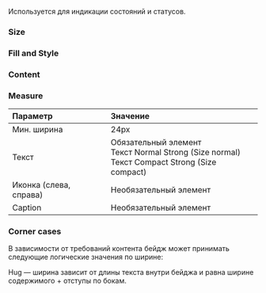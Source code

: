 Используется для индикации состояний и статусов.

<!-- example(badge-overview) -->

### Size

<!-- example(badge-size) -->

### Fill and Style

<!-- example(badge-fill-and-style) -->

### Content

<!-- example(badge-content) -->

### Measure

| Параметр               | Значение                                                                                         |
| :--------------------- | :----------------------------------------------------------------------------------------------- |
| Мин. ширина            | 24px                                                                                             |
| Текст                  | Обязательный элемент<br>Текст Normal Strong (Size normal)<br>Текст Compact Strong (Size compact) |
| Иконка (слева, справа) | Необязательный элемент                                                                           |
| Caption                | Необязательный элемент                                                                           |

### Corner cases

В зависимости от требований контента бейдж может принимать следующие логические значения по ширине:

Hug — ширина зависит от длины текста внутри бейджа и равна ширине содержимого + отступы по бокам.

<!-- example(badge-hug-content) -->
